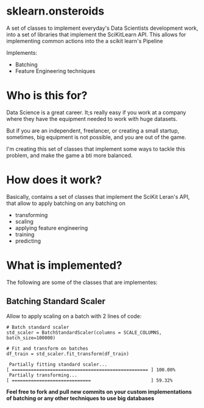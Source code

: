 # sklearn.onsteroids
A set of classes to implement everyday's Data Scientists development work, into a set of libraries that implement the SciKitLearn API. 
This allows for implementing common actions into the a scikit learn's Pipeline

Implements:
* Batching
* Feature Engineering techniques

# Who is this for?

Data Science is a great career. It;s really easy if you work at a company where they have the equipment needed to work with huge datasets.

But if you are an independent, freelancer, or creating a small startup, sometimes, big equipment is not possible, and you are out of the game.

I'm creating this set of classes that implement some ways to tackle this problem, and make the game a bti more balanced. 

# How does it work?

Basically, contains a set of classes that implement the SciKit Leran's API, that allow to apply batching on any batching on
* transforming
* scaling
* applying feature engineering
* training 
* predicting

# What is implemented?
The following are some of the classes that are implementes:

## Batching Standard Scaler
Allow to apply scaling on a batch with 2 lines of code:
```
# Batch standard scaler
std_scaler = BatchStandardScaler(columns = SCALE_COLUMNS, batch_size=100000)

# Fit and transform on batches
df_train = std_scaler.fit_transform(df_train)
```
```
 Partially fitting standard scaler...
[ ================================================== ] 100.00%
 Partially transforming...
[ =============================                      ] 59.32%
```
**Feel free to fork and pull new commits on your custom implementations of batching or any other techniques to use big databases**
